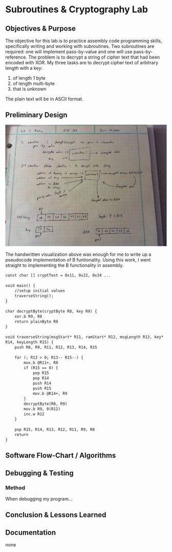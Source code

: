 Subroutines & Cryptography Lab
===

Objectives & Purpose
---
The objective for this lab is to practice assembly code programming skills, specifically writing and working with subroutines. Two subroutines are required: one will implement pass-by-value and one will use pass-by-reference. The problem is to decrypt a string of cipher text that had been encoded with XOR. My three tasks are to decrypt cipher text of arbitrary length with a key:

1. of length 1 byte
2. of length multi-byte
3. that is unknown

The plain text will be in ASCII format.

Preliminary Design 
---
![](./images/lab2_prelim.jpg)

The handwritten visualization above was enough for me to write up a pseudocode implementation of B funtionality. Using this work, I went straight to implementing the B functionality in assembly.

```
const char [] cryptText = 0x11, 0x22, 0x34 ...

void main() {
	//setup initial values
	traverseString();
}

char decryptByte(cryptByte R8, key R9) {
	xor.b R9, R8
	return plainByte R8
}

void traverseString(msgStart* R11, ramStart* R12, msgLength R13, key* R14, keyLength R15) {
	push R8, R9, R11, R12, R13, R14, R15
	
	for (; R13 > 0; R13-- R15--) {
		mov.b @R11+, R8
		if (R15 == 0) {
			pop R15
			pop R14
			push R14
			push R15
			mov.b @R14+, R9
		}
		decryptByte(R8, R9)
		mov.b R9, 0(R12)
		inc.w R12
	}
	
	pop R15, R14, R13, R12, R11, R9, R8
	return
}
```

Software Flow-Chart / Algorithms
---


Debugging & Testing
---
### Method
When debugging my program...

Conclusion & Lessons Learned
---



Documentation
---
none
